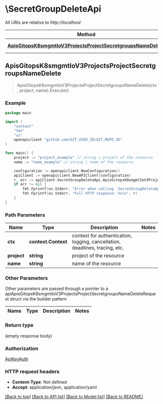 # \SecretGroupDeleteApi

All URIs are relative to *http://localhost*

Method | HTTP request | Description
------------- | ------------- | -------------
[**ApisGitopsK8smgmtIoV3ProjectsProjectSecretgroupsNameDelete**](SecretGroupDeleteApi.md#ApisGitopsK8smgmtIoV3ProjectsProjectSecretgroupsNameDelete) | **Delete** /apis/gitops.k8smgmt.io/v3/projects/{project}/secretgroups/{name} | 



## ApisGitopsK8smgmtIoV3ProjectsProjectSecretgroupsNameDelete

> ApisGitopsK8smgmtIoV3ProjectsProjectSecretgroupsNameDelete(ctx, project, name).Execute()





### Example

```go
package main

import (
    "context"
    "fmt"
    "os"
    openapiclient "github.com/GIT_USER_ID/GIT_REPO_ID"
)

func main() {
    project := "project_example" // string | project of the resource
    name := "name_example" // string | name of the resource

    configuration := openapiclient.NewConfiguration()
    apiClient := openapiclient.NewAPIClient(configuration)
    r, err := apiClient.SecretGroupDeleteApi.ApisGitopsK8smgmtIoV3ProjectsProjectSecretgroupsNameDelete(context.Background(), project, name).Execute()
    if err != nil {
        fmt.Fprintf(os.Stderr, "Error when calling `SecretGroupDeleteApi.ApisGitopsK8smgmtIoV3ProjectsProjectSecretgroupsNameDelete``: %v\n", err)
        fmt.Fprintf(os.Stderr, "Full HTTP response: %v\n", r)
    }
}
```

### Path Parameters


Name | Type | Description  | Notes
------------- | ------------- | ------------- | -------------
**ctx** | **context.Context** | context for authentication, logging, cancellation, deadlines, tracing, etc.
**project** | **string** | project of the resource | 
**name** | **string** | name of the resource | 

### Other Parameters

Other parameters are passed through a pointer to a apiApisGitopsK8smgmtIoV3ProjectsProjectSecretgroupsNameDeleteRequest struct via the builder pattern


Name | Type | Description  | Notes
------------- | ------------- | ------------- | -------------



### Return type

 (empty response body)

### Authorization

[ApiKeyAuth](../README.md#ApiKeyAuth)

### HTTP request headers

- **Content-Type**: Not defined
- **Accept**: application/json, application/yaml

[[Back to top]](#) [[Back to API list]](../README.md#documentation-for-api-endpoints)
[[Back to Model list]](../README.md#documentation-for-models)
[[Back to README]](../README.md)

